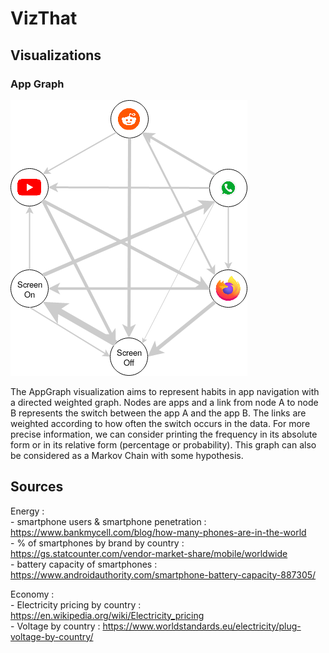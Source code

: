 # VizThat

## Visualizations
### App Graph
![](previews/AppGraph.png)

The AppGraph visualization aims to represent habits in app navigation with a directed weighted graph. Nodes are apps and a link from node A to node B represents the switch between the app A and the app B. The links are weighted according to how often the switch occurs in the data. For more precise information, we can consider printing the frequency in its absolute form or in its relative form (percentage or probability). This graph can also be considered as a Markov Chain with some hypothesis.

## Sources
Energy :  
    - smartphone users & smartphone penetration : https://www.bankmycell.com/blog/how-many-phones-are-in-the-world  
    - % of smartphones by brand by country : https://gs.statcounter.com/vendor-market-share/mobile/worldwide  
    - battery capacity of smartphones : https://www.androidauthority.com/smartphone-battery-capacity-887305/  
    
Economy :  
    - Electricity pricing by country : https://en.wikipedia.org/wiki/Electricity_pricing  
    - Voltage by country : https://www.worldstandards.eu/electricity/plug-voltage-by-country/  
    

